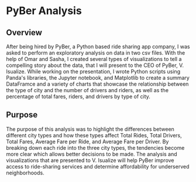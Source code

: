 # PyBer Analysis

## Overview
After being hired by PyBer, a Python based ride sharing app company, I was asked to perform an exploratory analysis on data in two csv files. With the help of Omar and Sasha, I created several types of visualizations to tell a compelling story about the data, that I will present to the CEO of PyBer, V. Isualize. While working on the presentation, I wrote Python scripts using Panda's libraries, the Jupyter notebook, and Matplotlib to create a summary DataFramce and a variety of charts that showcase the relationship between the type of city and the number of drivers and riders, as well as the percentage of total fares, riders, and drivers by type of city. 

## Purpose
The purpose of this analysis was to highlight the differences between different city types and how these types affect Total Rides, Total Drivers, Total Fares, Average Fare per Ride, and Average Fare per Driver. By breaking down each ride into the three city types, the tendencies become more clear which allows better decisions to be made. The analysis and visualizations that are presented to V. Isualize will help PyBer improve access to ride-sharing services and determine affordability for underserved neighborhoods.
